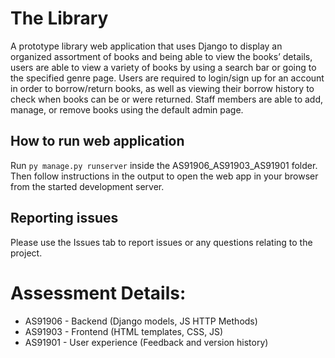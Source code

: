 # The Library
A prototype library web application that uses Django to display an organized assortment of books and being able to view the books’ details, users are able to view a variety of books by using a search bar or going to the specified genre page. Users are required to login/sign up for an account in order to borrow/return books, as well as viewing their borrow history to check when books can be or were returned. Staff members are able to add, manage, or remove books using the default admin page.

## How to run web application
Run `py manage.py runserver` inside the AS91906_AS91903_AS91901 folder. Then follow instructions in the output to open the web app in your browser from the started development server.

## Reporting issues
Please use the Issues tab to report issues or any questions relating to the project.

# Assessment Details:
- AS91906 - Backend (Django models, JS HTTP Methods)
- AS91903 - Frontend (HTML templates, CSS, JS)
- AS91901 - User experience (Feedback and version history)
